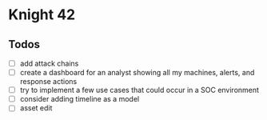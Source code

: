 # Knight 42

## Todos
- [ ] add attack chains
- [ ] create a dashboard for an analyst showing all my machines, alerts, and response actions
- [ ] try to implement a few use cases that could occur in a SOC environment
- [ ] consider adding timeline as a model
- [ ] asset edit